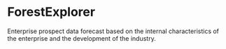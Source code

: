 # ForestExplorer
Enterprise prospect data forecast based on the internal characteristics of the enterprise and the development of the industry.
